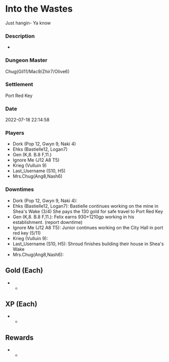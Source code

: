 # Into the Wastes
Just hangin- Ya know
### Description
-
### Dungeon Master
Chug(Gil11/Mac9/Zhir7/Olive6)
### Settlement
Port Red Key
### Date
2022-07-18 22:14:58
### Players
* Dork (Pop 12, Gwyn 9, Naki 4)
* Ehks (Bastielle12, Logan7)
* Gen (K,8. B.8 F,11.)
* Ignore Me (J12 A8 T5)
* Krieg (Vulluin 9)
* Last_Username (S10, H5)
* Mrs.Chug(Ang8,Nash6)
### Downtimes
* Dork (Pop 12, Gwyn 9, Naki 4): 
* Ehks (Bastielle12, Logan7): Bastielle continues working on the mine in Shea's Wake (3/4) She pays the 130 gold for safe travel to Port Red Key
* Gen (K,8. B.8 F,11.): Felix earns 930+1210gp working in his establishment. (report downtime)
* Ignore Me (J12 A8 T5): Junior continues working on the City Hall in port red key (5/11)
* Krieg (Vulluin 9): 
* Last_Username (S10, H5): Shroud finishes building their house in Shea's Wake
* Mrs.Chug(Ang8,Nash6): 
## Gold (Each)
* -
## XP (Each)
* -
## Rewards
* -